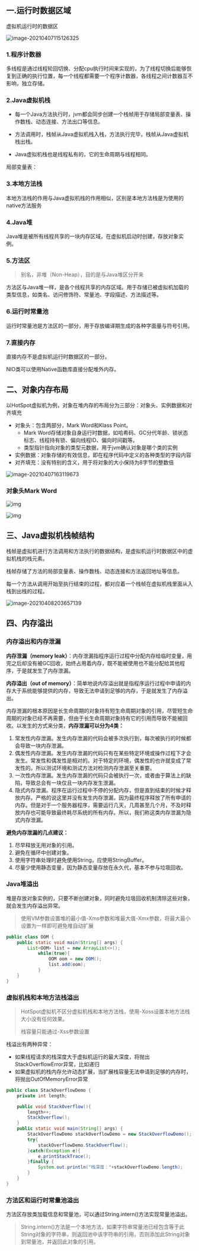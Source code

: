 

## 一.运行时数据区域



 虚拟机运行时的数据区

![image-20210407115126325](C:\Environment\Github\Typora\Java虚拟机\image-20210407115126325.png)



### 1.程序计数器

多线程是通过线程轮回切换、分配cpu执行时间来实现的，为了线程切换后能够恢复到正确的执行位置，每一个线程都需要一个程序计数器，各线程之间计数器互不影响，独立存储。

### 2.Java虚拟机栈

* 每一个Java方法执行时，jvm都会同步创建一个栈帧用于存储局部变量表、操作数栈、动态连接、方法出口等信息。

* 方法调用时，栈帧从Java虚拟机栈入栈，方法执行完毕，栈帧从Java虚拟机栈出栈。

* Java虚拟机栈也是线程私有的，它的生命周期与线程相同。



局部变量表：



### 3.本地方法栈

本地方法栈的作用与Java虚拟机栈的作用相似，区别是本地方法栈是为使用的native方法服务

### 4.Java堆

Java堆是被所有线程共享的一块内存区域，在虚拟机启动时创建，存放对象实例。

### 5.方法区

> 别名，非堆（Non-Heap），目的是与Java堆区分开来

方法区与Java堆一样，是各个线程共享的内存区域。用于存储已被虚拟机加载的类型信息，如类名、访问修饰符、常量池、字段描述、方法描述等。



### 6.运行时常量池

运行时常量池是方法区的一部分，用于存放编译期生成的各种字面量与符号引用。

### 7.直接内存

直接内存不是虚拟机运行时数据区的一部分。

NIO类可以使用Native函数库直接分配堆外内存。

## 二、对象内存布局

以HotSpot虚拟机为例，对象在堆内存的布局分为三部分：对象头、实例数据和对齐填充

* 对象头：包含两部分，Mark Word和Klass Point。
  * Mark Word存储对象自身运行时数据，如哈希码、GC分代年龄、锁状态标志、线程持有锁、偏向线程ID、偏向时间戳等。
  * 类型指针指向对象的类型元数据，用于jvm确认对象是哪个类的实例
* 实例数据：对象存储的有效信息，即在程序代码中定义的各种类型的字段内容
* 对齐填充：没有特别的含义，用于将对象的大小保持为8字节的整数倍

![image-20210407163119673](C:\Environment\Github\Typora\Java虚拟机\image-20210407163119673.png)

### 对象头Mark Word



![img](C:\Environment\Github\Typora\Java虚拟机\objhead64.png)

![img](C:\Environment\Github\Typora\Java虚拟机\objhead32.png)

## 三、Java虚拟机栈帧结构

栈帧是虚拟机进行方法调用和方法执行的数据结构，是虚拟机运行时数据区中的虚拟机栈的栈元素。

栈帧存储了方法的局部变量表、操作数栈、动态连接和方法返回地址等信息。

每一个方法从调用开始至执行结束的过程，都对应着一个栈帧在虚拟机栈里面从入栈到出栈的过程。

![image-20210408203657139](image-20210408203657139.png)

## 四、内存溢出

### 内存溢出和内存泄漏

**内存泄漏（memory leak）**：内存泄漏指程序运行过程中分配内存给临时变量，用完之后却没有被GC回收，始终占用着内存，既不能被使用也不能分配给其他程序，于是就发生了内存泄漏。



**内存溢出（out of memory）**：简单地说内存溢出就是指程序运行过程中申请的内存大于系统能够提供的内存，导致无法申请到足够的内存，于是就发生了内存溢出。



内存泄漏的根本原因是长生命周期的对象持有短生命周期对象的引用，尽管短生命周期的对象已经不再需要，但由于长生命周期对象持有它的引用而导致不能被回收。以发生的方式来分类，**内存泄漏可以分为4类：**

1. 常发性内存泄漏。发生内存泄漏的代码会被多次执行到，每次被执行的时候都会导致一块内存泄漏。
2. 偶发性内存泄漏。发生内存泄漏的代码只有在某些特定环境或操作过程下才会发生。常发性和偶发性是相对的。对于特定的环境，偶发性的也许就变成了常发性的。所以测试环境和测试方法对检测内存泄漏至关重要。
3. 一次性内存泄漏。发生内存泄漏的代码只会被执行一次，或者由于算法上的缺陷，导致总会有一块仅且一块内存发生泄漏。
4. 隐式内存泄漏。程序在运行过程中不停的分配内存，但是直到结束的时候才释放内存。严格的说这里并没有发生内存泄漏，因为最终程序释放了所有申请的内存。但是对于一个服务器程序，需要运行几天，几周甚至几个月，不及时释放内存也可能导致最终耗尽系统的所有内存。所以，我们称这类内存泄漏为隐式内存泄漏。

**避免内存泄漏的几点建议：**

1. 尽早释放无用对象的引用。
2. 避免在循环中创建对象。
3. 使用字符串处理时避免使用String，应使用StringBuffer。
4. 尽量少使用静态变量，因为静态变量存放在永久代，基本不参与垃圾回收。

### Java堆溢出

堆是存放对象实例的，只要不断创建对象，同时避免垃圾回收机制清除这些对象，就会发生内存溢出异常。

> 使用VM参数设置堆的最小值-Xms参数和堆最大值-Xmx参数，将最大最小设置为一样即可避免堆自动扩展

```java
public class OOM {
    public static void main(String[] args) {
        List<OOM> list = new ArrayList<>();
            while(true){
                OOM oom = new OOM();
                list.add(oom);
            }
    }
}
```

### 虚拟机栈和本地方法栈溢出

>  HotSpot虚拟机不区分虚拟机栈和本地方法栈，使用-Xoss设置本地方法栈大小没有任何效果。
>
> 栈容量只能通过-Xss参数设置

栈溢出有两种异常：

* 如果线程请求的栈深度大于虚拟机运行的最大深度，将抛出StackOverflowError异常，比如递归
* 如果虚拟机的栈内存允许动态扩展，当扩展栈容量无法申请到足够的内存时，将抛出OutOfMemoryError异常

```java
public class StackOverflowDemo {
    private int length;

    public void StackOverflow(){
        length++;
        StackOverflow();
    }
    public static void main(String[] args) {
        StackOverflowDemo stackOverflowDemo = new StackOverflowDemo();
        try{
            stackOverflowDemo.StackOverflow();
        }catch(Exception e){
            e.printStackTrace();
        }finally {
            System.out.println("栈深度："+stackOverflowDemo.length);
        }
    }
}
```

### 方法区和运行时常量池溢出

方法区存放类加载信息和常量池，可以通过String.intern()方法实现常量池溢出。

>  String.intern()方法是一个本地方法，如果字符串常量池已经包含等于此String对象的字符串，则返回池中该字符串的引用，否则添加此String对象到常量池，并返回此对象的引用。